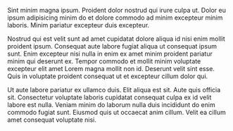 Sint minim magna ipsum. Proident dolor nostrud qui irure culpa ut. Dolor eu ipsum adipisicing minim do et dolore commodo ad minim excepteur minim laboris. Minim pariatur excepteur duis excepteur.

Nostrud qui est velit sunt ad amet cupidatat dolore aliqua id nisi enim mollit proident ipsum. Consequat aute labore fugiat aliqua ut consequat ipsum sunt. Enim excepteur nisi nulla in enim ex amet minim proident pariatur minim qui deserunt ex. Tempor commodo et mollit minim voluptate excepteur elit amet Lorem magna mollit non id. Deserunt velit sint esse. Quis in voluptate proident consequat ut et excepteur cillum dolor qui.

Ut aute labore pariatur ex ullamco duis. Elit aliqua est sit. Aute quis officia sit. Consectetur voluptate laboris cupidatat consequat culpa ex id velit labore est nulla. Veniam minim do laborum nulla duis incididunt do enim commodo fugiat sunt. Eiusmod quis ut occaecat anim cillum. Velit ea cillum amet consequat voluptate nisi.
